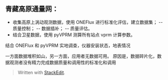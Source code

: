 ## 青藏高原通量网：
- 收集高原上涡动观测数据，使用 ONEFlux 进行标准化评估，建立数据集；
-- 质量控制；
-- 数据插补；
-- 质量评估。
- 结合卫星数据，使用 pyVPRM 测算所有站点 vprm 计算参数。

结合 ONEFlux 和 pyVPRM
实地调查，仪器安装状态，地表情况

一方面数据堆积如山，另一方面，应用者无数据可用。
原因是，数据碎片化，数据观测者没有精力完成数据质量和调用性的标准化和调用

> Written with [StackEdit](https://stackedit.io/).
<!--stackedit_data:
eyJoaXN0b3J5IjpbLTE3NzM1NTQxMTUsMTk1ODMzNTg5OCwxNj
k3NzQ3MDI1LC03NDM1MjQxMDZdfQ==
-->